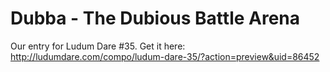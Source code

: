 # Dubba - The Dubious Battle Arena

Our entry for Ludum Dare #35. Get it here: http://ludumdare.com/compo/ludum-dare-35/?action=preview&uid=86452
